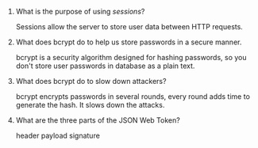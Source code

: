 <!-- Answers to the Short Answer Essay Questions go here -->

1. What is the purpose of using _sessions_?

    Sessions allow the server to store user data between HTTP requests.

2. What does bcrypt do to help us store passwords in a secure manner.

    bcrypt is a security algorithm designed for hashing passwords,
	so you don't store user passwords in database as a plain text.

3. What does bcrypt do to slow down attackers?

    bcrypt encrypts passwords in several rounds,
	every round adds time to generate the hash.
	It slows down the attacks.

4. What are the three parts of the JSON Web Token?

    header 
	payload
	signature
